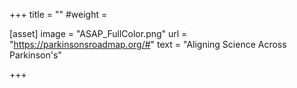 +++
title = ""
#weight = 

[asset]
    image = "ASAP_FullColor.png"
    url = "https://parkinsonsroadmap.org/#"
    text = "Aligning Science Across Parkinson's"

+++
